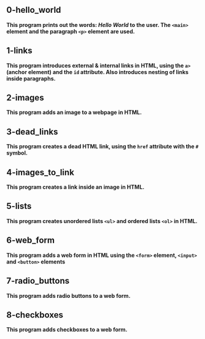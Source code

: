## 0-hello_world
**This program prints out the words: *Hello World* to the user. The ```<main>``` element and the paragraph ```<p>``` element are used.**

## 1-links
**This program introduces external & internal links in HTML, using the ```a>``` (anchor element) and the ```id``` attribute. Also introduces nesting of links inside paragraphs.**

## 2-images
**This program adds an image to a webpage in HTML.**

## 3-dead_links 
**This program creates a dead HTML link, using the ```href``` attribute with the ```#``` symbol.**

## 4-images_to_link
**This program creates a link inside an image in HTML.**

## 5-lists 
**This program creates unordered lists ```<ul>``` and ordered lists ```<ol>``` in HTML.**

## 6-web_form
**This program adds a web form in HTML using the ```<form>``` element, ```<input>``` and ```<button>``` elements**

## 7-radio_buttons
**This program adds radio buttons to a web form.**

## 8-checkboxes 
**This program adds checkboxes to a web form.**
